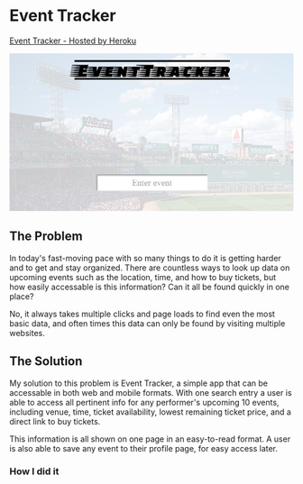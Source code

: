 # Event Tracker

[Event Tracker - Hosted by Heroku](http://lr-event-tracker.herokuapp.com/)

![Alt text](./public/images/readme_img1.JPG?raw=true "Header IMG")

## The Problem

In today's fast-moving pace with so many things to do it is getting harder and to get and stay organized. There are countless ways to look up data on upcoming events such as the location, time, and how to buy tickets, but how easily accessable is this information? Can it all be found quickly in one place?

No, it always takes multiple clicks and page loads to find even the most basic data, and often times this data can only be found by visiting multiple websites.


## The Solution

My solution to this problem is Event Tracker, a simple app that can be accessable in both web and mobile formats. With one search entry a user is able to access all pertinent info for any performer's upcoming 10 events, including venue, time, ticket availability, lowest remaining ticket price, and a direct link to buy tickets.

This information is all shown on one page in an easy-to-read format. A user is also able to save any event to their profile page, for easy access later.


### How I did it